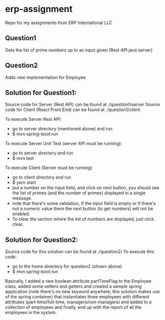 # erp-assignment
Repo for my assignments from ERP International LLC

## Question1
Gets the list of prime numbers up to an input given (Rest API java server)

## Question2
Adds new implementation for Employee

## Solution for Question1:
Source code for Server (Rest API) can be found at ./question1/server
Source code for Client (React Front End) can be found at ./question1/client

To execute Server Rest API:
- go to server directory (mentioned above) and run
- $ mvn spring-boot:run

To execute Server Unit Test (server API must be running):
- go to server directory and run
- $ mvn test

To execute Client (Server must be running)
- go to client directory and run
- $ yarn start
- put a number on the input field, and click on next button, you should see the list of primes (and the number of primes) displayed in a single message.
- note that there's some validation, if the input field is empty or if there's not a numeric value there the next button (to get numbers) will not be enabled.
- To clear the section where the list of numbers are displayed, just click clear.

## Solution for Question2:
Source code for this solution can be found at ./question2/
To execute this code:
- go to the home directory for question2 (shown above)
- $ mvn spring-boot:run

Basically, I added a new boolean attribute partTimeFlag to the Employee class, added some setters and getters and created a sample spring application (note there's no new keyword anywhere, this solution makes use of the spring container) that instantiates three employees with different attributes (part-time/full-time, managers/non-managers) and added to a collection of employees and finally, end up with the report of all the employees in the system.
